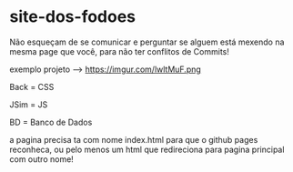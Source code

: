 # site-dos-fodoes

Não esqueçam de se comunicar e perguntar se alguem está mexendo na mesma page que você,
para não ter conflitos de Commits!

exemplo projeto --> https://imgur.com/lwltMuF.png

Back = CSS

JSim = JS

BD = Banco de Dados

a pagina precisa ta com nome index.html para que o github pages reconheca, ou pelo menos um html que redireciona para pagina principal com outro nome!

